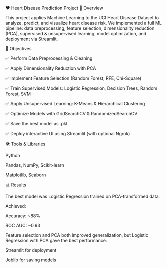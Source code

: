 ❤️ Heart Disease Prediction Project
📌 Overview

This project applies Machine Learning to the UCI Heart Disease Dataset to analyze, predict, and visualize heart disease risk.
We implemented a full ML pipeline: data preprocessing, feature selection, dimensionality reduction (PCA), supervised & unsupervised learning, model optimization, and deployment via Streamlit.

🎯 Objectives

✅ Perform Data Preprocessing & Cleaning

✅ Apply Dimensionality Reduction with PCA

✅ Implement Feature Selection (Random Forest, RFE, Chi-Square)

✅ Train Supervised Models: Logistic Regression, Decision Trees, Random Forest, SVM

✅ Apply Unsupervised Learning: K-Means & Hierarchical Clustering

✅ Optimize Models with GridSearchCV & RandomizedSearchCV

✅ Save the best model as .pkl

✅ Deploy interactive UI using Streamlit (with optional Ngrok)

🛠️ Tools & Libraries

Python

Pandas, NumPy, Scikit-learn

Matplotlib, Seaborn

📊 Results

The best model was Logistic Regression trained on PCA-transformed data.

Achieved:

Accuracy: ~88%

ROC AUC: ~0.93

Feature selection and PCA both improved generalization, but Logistic Regression with PCA gave the best performance.

Streamlit for deployment

Joblib for saving models
